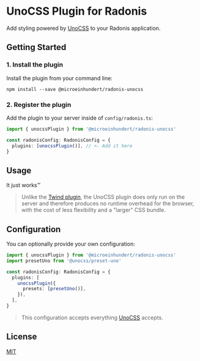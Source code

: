 # UnoCSS Plugin for Radonis

Add styling powered by [UnoCSS](https://github.com/unocss/unocss) to your Radonis application.

## Getting Started

### 1. Install the plugin

Install the plugin from your command line:

```console
npm install --save @microeinhundert/radonis-unocss
```

### 2. Register the plugin

Add the plugin to your server inside of `config/radonis.ts`:

```ts
import { unocssPlugin } from '@microeinhundert/radonis-unocss'

const radonisConfig: RadonisConfig = {
  plugins: [unocssPlugin()], // <- Add it here
}
```

## Usage

It just works™

> Unlike the [Twind plugin](https://github.com/microeinhundert/radonis/tree/main/packages/radonis-twind), the UnoCSS plugin does only run on the server and therefore produces no runtime overhead for the browser, with the cost of less flexibility and a "larger" CSS bundle.

## Configuration

You can optionally provide your own configuration:

```ts
import { unocssPlugin } from '@microeinhundert/radonis-unocss'
import presetUno from '@unocss/preset-uno'

const radonisConfig: RadonisConfig = {
  plugins: [
    unocssPlugin({
      presets: [presetUno()],
    }),
  ],
}
```

> This configuration accepts everything [UnoCSS](https://github.com/unocss/unocss) accepts.

## License

[MIT](LICENSE)

